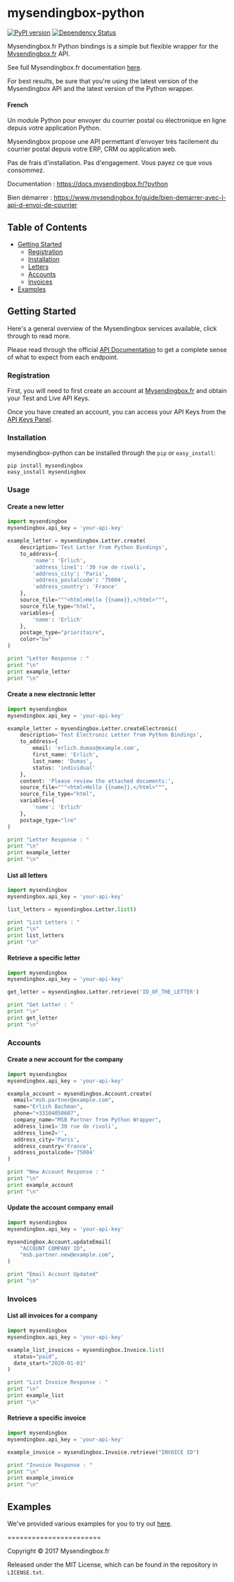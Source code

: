 # mysendingbox-python

[![PyPI version](https://badge.fury.io/py/mysendingbox.svg)](http://badge.fury.io/py/mysendingbox)
[![Dependency Status](https://gemnasium.com/badges/github.com/mysendingbox/mysendingbox-python.svg)](https://gemnasium.com/github.com/mysendingbox/mysendingbox-python)

Mysendingbox.fr Python bindings is a simple but flexible wrapper for the [Mysendingbox.fr](https://www.mysendingbox.fr) API.

See full Mysendingbox.fr documentation [here](https://docs.mysendingbox.fr/?python#).

For best results, be sure that you're using the latest version of the Mysendingbox API and the latest version of the Python wrapper.

#### French

Un module Python pour envoyer du courrier postal ou électronique en ligne depuis votre application Python.

Mysendingbox propose une API permettant d'envoyer très facilement du courrier postal depuis votre ERP, CRM ou application web.

Pas de frais d'installation. Pas d'engagement. Vous payez ce que vous consommez.

Documentation : https://docs.mysendingbox.fr/?python

Bien démarrer : https://www.mysendingbox.fr/guide/bien-demarrer-avec-l-api-d-envoi-de-courrier

## Table of Contents

- [Getting Started](#getting-started)
  - [Registration](#registration)
  - [Installation](#installation)
  - [Letters](#letters)
  - [Accounts](#accounts)
  - [Invoices](#invoices)
- [Examples](#examples)

## Getting Started

Here's a general overview of the Mysendingbox services available, click through to read more.

Please read through the official [API Documentation](https://docs.mysendingbox.fr/?python#) to get a complete sense of what to expect from each endpoint.

### Registration

First, you will need to first create an account at [Mysendingbox.fr](https://www.mysendingbox.fr/signup) and obtain your Test and Live API Keys.

Once you have created an account, you can access your API Keys from the [API Keys Panel](https://www.mysendingbox.fr/app/dashboard/keys).

### Installation

mysendingbox-python can be installed through the `pip` or `easy_install`:

```
pip install mysendingbox
easy_install mysendingbox
```

### Usage

#### Create a new letter

```python
import mysendingbox
mysendingbox.api_key = 'your-api-key'

example_letter = mysendingbox.Letter.create(
    description='Test Letter from Python Bindings',
    to_address={
        'name': 'Erlich',
        'address_line1': '30 rue de rivoli',
        'address_city': 'Paris',
        'address_postalcode': '75004',
        'address_country': 'France'
    },
    source_file="""<html>Hello {{name}},</html>""",
    source_file_type="html",
    variables={
        'name': 'Erlich'
    },
    postage_type="prioritaire",
    color="bw"
)

print "Letter Response : "
print "\n"
print example_letter
print "\n"
```

#### Create a new electronic letter

```python
import mysendingbox
mysendingbox.api_key = 'your-api-key'

example_letter = mysendingbox.Letter.createElectronic(
    description='Test Electronic Letter from Python Bindings',
    to_address={
        email: 'erlich.dumas@example.com',
        first_name: 'Erlich',
        last_name: 'Dumas',
        status: 'individual'
    },
    content: 'Please review the attached documents:',
    source_file="""<html>Hello {{name}},</html>""",
    source_file_type="html",
    variables={
        'name': 'Erlich'
    },
    postage_type="lre"
)

print "Letter Response : "
print "\n"
print example_letter
print "\n"
```

#### List all letters

```python
import mysendingbox
mysendingbox.api_key = 'your-api-key'

list_letters = mysendingbox.Letter.list()

print "List Letters : "
print "\n"
print list_letters
print "\n"
```

#### Retrieve a specific letter

```python
import mysendingbox
mysendingbox.api_key = 'your-api-key'

get_letter = mysendingbox.Letter.retrieve('ID_OF_THE_LETTER')

print "Get Letter : "
print "\n"
print get_letter
print "\n"
```

### Accounts

#### Create a new account for the company

```python
import mysendingbox
mysendingbox.api_key = 'your-api-key'

example_account = mysendingbox.Account.create(
  email="msb.partner@example.com",
  name="Erlich Bachman",
  phone="+33104050607",
  company_name="MSB Partner from Python Wrapper",
  address_line1='30 rue de rivoli',
  address_line2='',
  address_city='Paris',
  address_country='France',
  address_postalcode='75004'
)

print "New Account Response : "
print "\n"
print example_account
print "\n"
```

#### Update the account company email

```python
import mysendingbox
mysendingbox.api_key = 'your-api-key'

mysendingbox.Account.updateEmail(
    "ACCOUNT COMPANY ID",
    "msb.partner.new@example.com",
)

print "Email Account Updated"
print "\n"
```

### Invoices

#### List all invoices for a company

```python
import mysendingbox
mysendingbox.api_key = 'your-api-key'

example_list_invoices = mysendingbox.Invoice.list(
  status="paid",
  date_start="2020-01-01"
)

print "List Invoice Response : "
print "\n"
print example_list
print "\n"
```

#### Retrieve a specific invoice

```python
import mysendingbox
mysendingbox.api_key = 'your-api-key'

example_invoice = mysendingbox.Invoice.retrieve("INVOICE ID")

print "Invoice Response : "
print "\n"
print example_invoice
print "\n"
```

## Examples

We've provided various examples for you to try out [here](https://github.com/mysendingbox/mysendingbox-python/tree/master/examples).

=======================

Copyright &copy; 2017 Mysendingbox.fr

Released under the MIT License, which can be found in the repository in `LICENSE.txt`.
